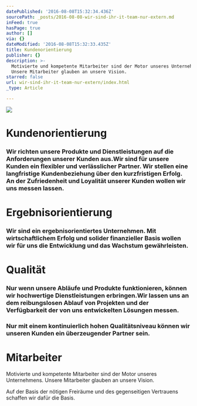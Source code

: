 ```yaml
---
datePublished: '2016-08-08T15:32:34.436Z'
sourcePath: _posts/2016-08-08-wir-sind-ihr-it-team-nur-extern.md
inFeed: true
hasPage: true
author: []
via: {}
dateModified: '2016-08-08T15:32:33.435Z'
title: Kundenorientierung
publisher: {}
description: >-
  Motivierte und kompetente Mitarbeiter sind der Motor unseres Unternehmens.
  Unsere Mitarbeiter glauben an unsere Vision.
starred: false
url: wir-sind-ihr-it-team-nur-extern/index.html
_type: Article

---
```

![](https://the-grid-user-content.s3-us-west-2.amazonaws.com/3f927b52-8bf7-46c7-8b29-e59bb9dd7205.jpg)

# Kundenorientierung

### Wir richten unsere Produkte und Dienstleistungen auf die Anforderungen unserer Kunden aus.Wir sind für unsere Kunden ein flexibler und verlässlicher Partner. Wir stellen eine langfristige Kundenbeziehung über den kurzfristigen Erfolg. An der Zufriedenheit und Loyalität unserer Kunden wollen wir uns messen lassen.

# Ergebnisorientierung

### Wir sind ein ergebnisorientiertes Unternehmen. Mit wirtschaftlichem Erfolg und solider finanzieller Basis wollen wir für uns die Entwicklung und das Wachstum gewährleisten.

# Qualität

### Nur wenn unsere Abläufe und Produkte funktionieren, können wir hochwertige Dienstleistungen erbringen.Wir lassen uns an dem reibungslosen Ablauf von Projekten und der Verfügbarkeit der von uns entwickelten Lösungen messen.

### Nur mit einem kontinuierlich hohen Qualitätsniveau können wir unseren Kunden ein überzeugender Partner sein.

# Mitarbeiter

Motivierte und kompetente Mitarbeiter sind der Motor unseres Unternehmens. Unsere Mitarbeiter glauben an unsere Vision.

Auf der Basis der nötigen Freiräume und des gegenseitigen Vertrauens schaffen wir dafür die Basis.
